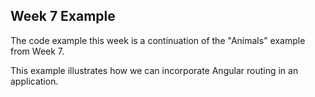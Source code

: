 ## Week 7 Example

The code example this week is a continuation of the "Animals" example from Week 7. 

This example illustrates how we can incorporate Angular routing in an application.